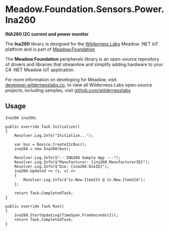 # Meadow.Foundation.Sensors.Power.Ina260

**INA260 I2C current and power monitor**

The **Ina260** library is designed for the [Wilderness Labs](www.wildernesslabs.co) Meadow .NET IoT platform and is part of [Meadow.Foundation](https://developer.wildernesslabs.co/Meadow/Meadow.Foundation/)

The **Meadow.Foundation** peripherals library is an open-source repository of drivers and libraries that streamline and simplify adding hardware to your C# .NET Meadow IoT application.

For more information on developing for Meadow, visit [developer.wildernesslabs.co](http://developer.wildernesslabs.co/), to view all Wilderness Labs open-source projects, including samples, visit [github.com/wildernesslabs](https://github.com/wildernesslabs/)

## Usage

```
Ina260 ina260;

public override Task Initialize()
{
    Resolver.Log.Info("Initialize...");

    var bus = Device.CreateI2cBus();
    ina260 = new Ina260(bus);

    Resolver.Log.Info($"-- INA260 Sample App ---");
    Resolver.Log.Info($"Manufacturer: {ina260.ManufacturerID}");
    Resolver.Log.Info($"Die: {ina260.DieID}");
    ina260.Updated += (s, v) =>
    {
        Resolver.Log.Info($"{v.New.Item2}V @ {v.New.Item3}A");
    };

    return Task.CompletedTask;
}

public override Task Run()
{ 
    ina260.StartUpdating(TimeSpan.FromSeconds(2));
    return Task.CompletedTask;
}

```
